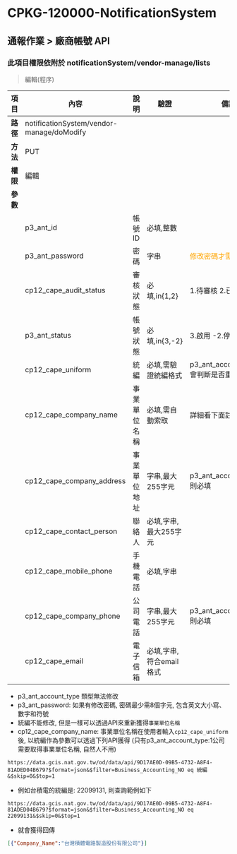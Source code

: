 # CPKG-120000-NotificationSystem

## 通報作業 > 廠商帳號 API

### 此項目權限依附於 notificationSystem/vendor-manage/lists

> 編輯(程序)

| 項目                      | 內容                       | 說明                |驗證                      |   備註         |
|---------------------------|----------------------------|----------------------|-----------------|----------------|
| <b>路徑</b>               | notificationSystem/vendor-manage/doModify    |                        |                |                  |
| <b>方法</b>               | PUT                        |                    |                    |                 |
| <b>權限</b>               | 編輯                       |                     |                   |                 |
| <b>參數</b>               |                            |                       |                 |                 |
|                           | p3_ant_id            | 帳號ID            | 必填,整數          |                 |
|                           | p3_ant_password      | 密碼            | 字串         | <font color="orange">修改密碼才需要帶入</font>                |
|                           | cp12_cape_audit_status   | 審核狀態            | 必填,in{1,2}         | 1.待審核 2.已審核                |
|                           | p3_ant_status   | 帳號狀態            | 必填,in{3,-2}         | 3.啟用 -2.停用                |
|                           | cp12_cape_uniform      | 統編            | 必填,需驗證統編格式         | p3_ant_account_type:1 會判斷是否重複                |
|                           | cp12_cape_company_name | 事業單位名稱    | 必填,需自動索取         | 詳細看下面註解                |
|                           | cp12_cape_company_address | 事業單位地址    | 字串,最大255字元         | p3_ant_account_type:1 則必填                |
|                           | cp12_cape_contact_person | 聯絡人    | 必填,字串,最大255字元         |                 |
|                           | cp12_cape_mobile_phone | 手機電話    | 必填,字串         |                 |
|                           | cp12_cape_company_phone | 公司電話    | 字串,最大255字元         | p3_ant_account_type:1 則必填                |
|                           | cp12_cape_email | 電子信箱    | 必填,字串,符合email格式         |                 |

- p3_ant_account_type 類型無法修改
- p3_ant_password: 如果有修改密碼, 密碼最少需8個字元, 包含英文大小寫、數字和符號
- 統編不能修改, 但是一樣可以透過API來重新獲得```事業單位名稱```
- cp12_cape_company_name: 事業單位名稱在使用者輸入```cp12_cape_uniform```後, 以統編作為參數可以透過下列API獲得 (只有p3_ant_account_type:1公司需要取得事業單位名稱, 自然人不用)
```url
https://data.gcis.nat.gov.tw/od/data/api/9D17AE0D-09B5-4732-A8F4-81ADED04B679?$format=json&$filter=Business_Accounting_NO eq 統編&$skip=0&$top=1
```
* 例如台積電的統編是: 22099131, 則查詢範例如下
```url
https://data.gcis.nat.gov.tw/od/data/api/9D17AE0D-09B5-4732-A8F4-81ADED04B679?$format=json&$filter=Business_Accounting_NO eq 22099131&$skip=0&$top=1
```
* 就會獲得回傳
```json
[{"Company_Name":"台灣積體電路製造股份有限公司"}]
```
